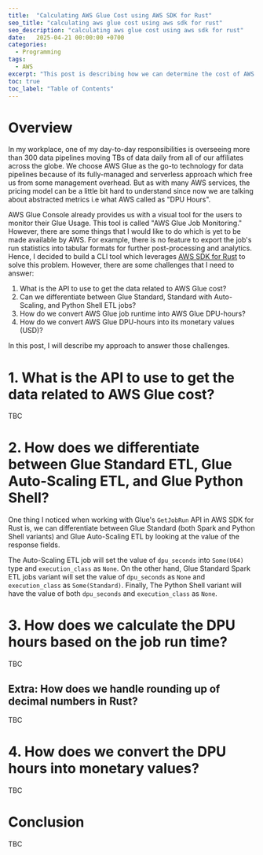 ```yaml
---
title:  "Calculating AWS Glue Cost using AWS SDK for Rust"
seo_title: "calculating aws glue cost using aws sdk for rust"
seo_description: "calculating aws glue cost using aws sdk for rust"
date:   2025-04-21 00:00:00 +0700
categories:
  - Programming
tags:
  - AWS
excerpt: "This post is describing how we can determine the cost of AWS Glue ETL job using AWS SDK for Rust..."
toc: true
toc_label: "Table of Contents"
---
```

# Overview
In my workplace, one of my day-to-day responsibilities is overseeing more than 300 data pipelines moving TBs of data daily from all of our affiliates across the globe. We choose AWS Glue as the go-to technology for data pipelines because of its fully-managed and serverless approach which free us from some management overhead. But as with many AWS services, the pricing model can be a little bit hard to understand since now we are talking about abstracted metrics i.e what AWS called as "DPU Hours". 

AWS Glue Console already provides us with a visual tool for the users to monitor their Glue Usage. This tool is called "AWS Glue Job Monitoring." However, there are some things that I would like to do which is yet to be made available by AWS. For example, there is no feature to export the job's run statistics into tabular formats for further post-processing and analytics. Hence, I decided to build a CLI tool which leverages [AWS SDK for Rust](https://aws.amazon.com/sdk-for-rust/) to solve this problem. However, there are some challenges that I need to answer:

1. What is the API to use to get the data related to AWS Glue cost?
2. Can we differentiate between Glue Standard, Standard with Auto-Scaling, and Python Shell ETL jobs?
3. How do we convert AWS Glue job runtime into AWS Glue DPU-hours?
4. How do we convert AWS Glue DPU-hours into its monetary values (USD)?

In this post, I will describe my approach to answer those challenges.

# 1. What is the API to use to get the data related to AWS Glue cost?
TBC

# 2. How does we differentiate between Glue Standard ETL, Glue Auto-Scaling ETL, and Glue Python Shell?
One thing I noticed when working with Glue's `GetJobRun` API in AWS SDK for Rust is, we can differentiate between Glue Standard (both Spark and Python Shell variants) and Glue Auto-Scaling ETL by looking at the value of the response fields.

The Auto-Scaling ETL job will set the value of `dpu_seconds` into `Some(U64)` type and `execution_class` as `None`. On the other hand, Glue Standard Spark ETL jobs variant will set the value of `dpu_seconds` as `None` and `execution_class` as `Some(Standard)`. Finally, The Python Shell variant will have the value of both `dpu_seconds` and `execution_class` as `None`.

# 3. How does we calculate the DPU hours based on the job run time?
TBC

## Extra: How does we handle rounding up of decimal numbers in Rust?
TBC

# 4. How does we convert the DPU hours into monetary values?
TBC

# Conclusion
TBC
